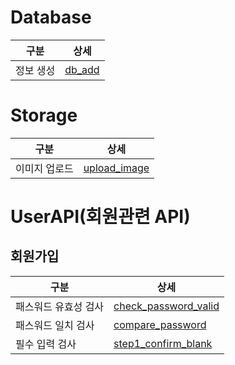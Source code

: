 # Database

| 구분      | 상세                                                               |
| --------- | ------------------------------------------------------------------ |
| 정보 생성 | [db_add](https://motionbit95.github.io/mixmate/global.html#db_add) |

# Storage

| 구분          | 상세                                                                           |
| ------------- | ------------------------------------------------------------------------------ |
| 이미지 업로드 | [upload_image](https://motionbit95.github.io/mixmate/global.html#upload_image) |

# UserAPI(회원관련 API)

## 회원가입

| 구분                 | 상세                                                                                           |
| -------------------- | ---------------------------------------------------------------------------------------------- |
| 패스워드 유효성 검사 | [check_password_valid](https://motionbit95.github.io/mixmate/global.html#check_password_valid) |
| 패스워드 일치 검사   | [compare_password](https://motionbit95.github.io/mixmate/global.html#compare_password)         |
| 필수 입력 검사       | [step1_confirm_blank](https://motionbit95.github.io/mixmate/global.html#step1_confirm_blank)   |
